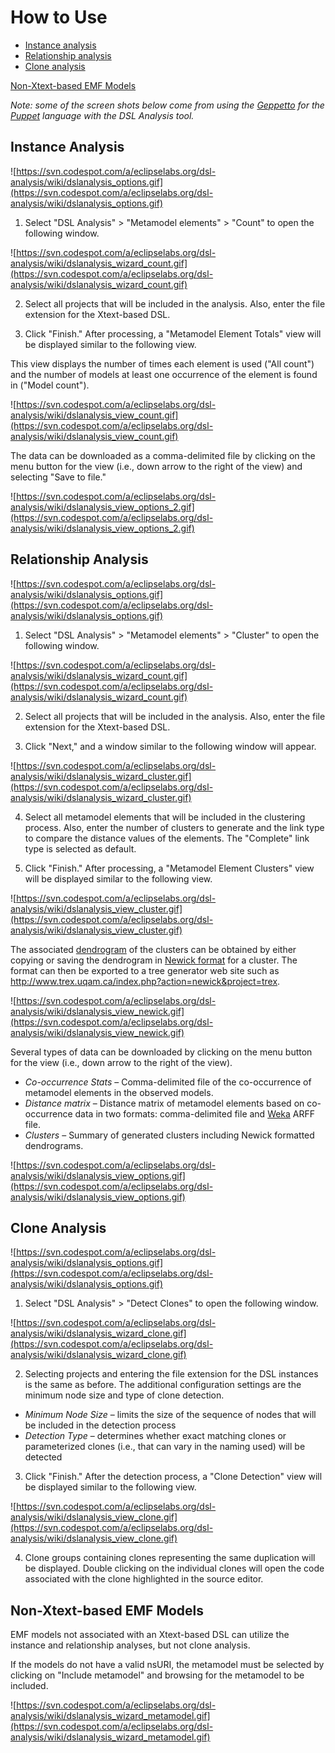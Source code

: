 # How to Use #

  * [Instance analysis](HowToUse#Instance_Analysis.md)
  * [Relationship analysis](HowToUse#Relationship_Analysis.md)
  * [Clone analysis](HowToUse#Clone_Analysis.md)

[Non-Xtext-based EMF Models](HowToUse#Non-Xtext-based_EMF_Models.md)

_Note: some of the screen shots below come from using the [Geppetto](https://github.com/cloudsmith/geppetto/wiki) for the [Puppet](http://docs.puppetlabs.com/learning/) language with the DSL Analysis tool._

## Instance Analysis ##

![https://svn.codespot.com/a/eclipselabs.org/dsl-analysis/wiki/dslanalysis_options.gif](https://svn.codespot.com/a/eclipselabs.org/dsl-analysis/wiki/dslanalysis_options.gif)

1. Select "DSL Analysis" > "Metamodel elements" > "Count" to open the following window.

![https://svn.codespot.com/a/eclipselabs.org/dsl-analysis/wiki/dslanalysis_wizard_count.gif](https://svn.codespot.com/a/eclipselabs.org/dsl-analysis/wiki/dslanalysis_wizard_count.gif)

2. Select all projects that will be included in the analysis. Also, enter the file extension for the Xtext-based DSL.

3. Click "Finish." After processing, a "Metamodel Element Totals" view will be displayed similar to the following view.

This view displays the number of times each element is used ("All count") and the number of models at least one occurrence of the element is found in ("Model count").

![https://svn.codespot.com/a/eclipselabs.org/dsl-analysis/wiki/dslanalysis_view_count.gif](https://svn.codespot.com/a/eclipselabs.org/dsl-analysis/wiki/dslanalysis_view_count.gif)

The data can be downloaded as a comma-delimited file by clicking on the menu button for the view (i.e., down arrow to the right of the view) and selecting "Save to file."

![https://svn.codespot.com/a/eclipselabs.org/dsl-analysis/wiki/dslanalysis_view_options_2.gif](https://svn.codespot.com/a/eclipselabs.org/dsl-analysis/wiki/dslanalysis_view_options_2.gif)

## Relationship Analysis ##

![https://svn.codespot.com/a/eclipselabs.org/dsl-analysis/wiki/dslanalysis_options.gif](https://svn.codespot.com/a/eclipselabs.org/dsl-analysis/wiki/dslanalysis_options.gif)

1. Select "DSL Analysis" > "Metamodel elements" > "Cluster" to open the following window.

![https://svn.codespot.com/a/eclipselabs.org/dsl-analysis/wiki/dslanalysis_wizard_count.gif](https://svn.codespot.com/a/eclipselabs.org/dsl-analysis/wiki/dslanalysis_wizard_count.gif)

2. Select all projects that will be included in the analysis. Also, enter the file extension for the Xtext-based DSL.

3. Click "Next," and a window similar to the following window will appear.

![https://svn.codespot.com/a/eclipselabs.org/dsl-analysis/wiki/dslanalysis_wizard_cluster.gif](https://svn.codespot.com/a/eclipselabs.org/dsl-analysis/wiki/dslanalysis_wizard_cluster.gif)

4. Select all metamodel elements that will be included in the clustering process. Also, enter the number of clusters to generate and the link type to compare the distance values of the elements. The "Complete" link type is selected as default.

5. Click "Finish." After processing, a "Metamodel Element Clusters" view will be displayed similar to the following view.

![https://svn.codespot.com/a/eclipselabs.org/dsl-analysis/wiki/dslanalysis_view_cluster.gif](https://svn.codespot.com/a/eclipselabs.org/dsl-analysis/wiki/dslanalysis_view_cluster.gif)

The associated [dendrogram](http://en.wikipedia.org/wiki/Dendrogram) of the clusters can be obtained by either copying or saving the dendrogram in [Newick format](http://en.wikipedia.org/wiki/Newick_format) for a cluster. The format can then be exported to a tree generator web site such as http://www.trex.uqam.ca/index.php?action=newick&project=trex.

![https://svn.codespot.com/a/eclipselabs.org/dsl-analysis/wiki/dslanalysis_view_newick.gif](https://svn.codespot.com/a/eclipselabs.org/dsl-analysis/wiki/dslanalysis_view_newick.gif)

Several types of data can be downloaded by clicking on the menu button for the view (i.e., down arrow to the right of the view).

  * _Co-occurrence Stats_ &ndash; Comma-delimited file of the co-occurrence of metamodel elements in the observed models.
  * _Distance matrix_ &ndash; Distance matrix of metamodel elements based on co-occurrence data in two formats: comma-delimited file and [Weka](http://www.cs.waikato.ac.nz/ml/weka/) ARFF file.
  * _Clusters_ &ndash; Summary of generated clusters including Newick formatted dendrograms.

![https://svn.codespot.com/a/eclipselabs.org/dsl-analysis/wiki/dslanalysis_view_options.gif](https://svn.codespot.com/a/eclipselabs.org/dsl-analysis/wiki/dslanalysis_view_options.gif)

## Clone Analysis ##

![https://svn.codespot.com/a/eclipselabs.org/dsl-analysis/wiki/dslanalysis_options.gif](https://svn.codespot.com/a/eclipselabs.org/dsl-analysis/wiki/dslanalysis_options.gif)

1. Select "DSL Analysis" > "Detect Clones" to open the following window.

![https://svn.codespot.com/a/eclipselabs.org/dsl-analysis/wiki/dslanalysis_wizard_clone.gif](https://svn.codespot.com/a/eclipselabs.org/dsl-analysis/wiki/dslanalysis_wizard_clone.gif)

2. Selecting projects and entering the file extension for the DSL instances is the same as before. The additional configuration settings are the minimum node size and type of clone detection.

  * _Minimum Node Size_ &ndash; limits the size of the sequence of nodes that will be included in the detection process
  * _Detection Type_ &ndash; determines whether exact matching clones or parameterized clones (i.e., that can vary in the naming used) will be detected

3. Click "Finish." After the detection process, a "Clone Detection" view will be displayed similar to the following view.

![https://svn.codespot.com/a/eclipselabs.org/dsl-analysis/wiki/dslanalysis_view_clone.gif](https://svn.codespot.com/a/eclipselabs.org/dsl-analysis/wiki/dslanalysis_view_clone.gif)

4. Clone groups containing clones representing the same duplication will be displayed. Double clicking on the individual clones will open the code associated with the clone highlighted in the source editor.

## Non-Xtext-based EMF Models ##

EMF models not associated with an Xtext-based DSL can utilize the instance and relationship analyses, but not clone analysis.

If the models do not have a valid nsURI, the metamodel must be selected by clicking on "Include metamodel" and browsing for the metamodel to be included.

![https://svn.codespot.com/a/eclipselabs.org/dsl-analysis/wiki/dslanalysis_wizard_metamodel.gif](https://svn.codespot.com/a/eclipselabs.org/dsl-analysis/wiki/dslanalysis_wizard_metamodel.gif)